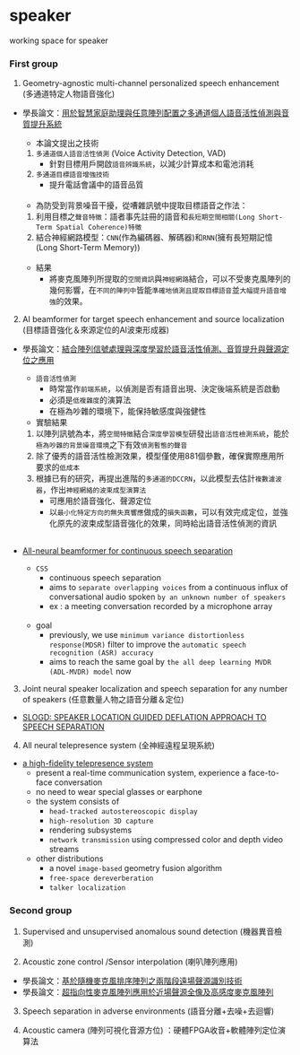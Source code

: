 # speaker
working space for speaker



### First group

1. Geometry-agnostic multi-channel personalized speech enhancement (多通道特定人物語音強化)
  * 學長論文：[用於智慧家庭助理與任意陣列配置之多通道個人語音活性偵測與音質提升系統](https://etd.lib.nctu.edu.tw/cgi-bin/gs32/gsweb.cgi?o=dallcdr&s=id=%22G021090335300%22.&searchmode=basic)
    * 本論文提出之技術
    1. `多通道個人語音活性偵測` (Voice Activity Detection, VAD)
       * 針對目標用戶開啟`語音辨識系統`，以減少計算成本和電池消耗
    2. `多通道目標語音增強技術`
       * 提升電話會議中的語音品質    
    <br/>
    
    * 為防受到背景噪音干擾，從嘈雜訊號中提取目標語音之作法：
    1. 利用目標之`聲音特徵`：語者事先註冊的語音和`長短期空間相關(Long Short-Term Spatial Coherence)特徵`
    2. 結合神經網路模型：`CNN`(作為編碼器、解碼器)和`RNN`(擁有長短期記憶(Long Short-Term Memory))

    <br/>
    
    * 結果
      * 將麥克風陣列所提取的`空間資訊`與`神經網路`結合，可以不受麥克風陣列的幾何影響，在`不同的陣列中`皆能`準確地偵測且提取目標語音`並`大幅提升語音增強`的效果。

2. AI beamformer for target speech enhancement and source localization (目標語音強化＆來源定位的AI波束形成器)
  * 學長論文：[結合陣列信號處理與深度學習於語音活性偵測、音質提升與聲源定位之應用](https://etd.lib.nctu.edu.tw/cgi-bin/gs32/gsweb.cgi/ccd=NzyIzu/record?r1=92&h1=10)
    * `語音活性偵測`
      * 時常當作`前端系統`，以偵測是否有語音出現、決定後端系統是否啟動
      * 必須是`低複雜度`的演算法
      * 在極為吵雜的環境下，能保持敏感度與強健性
    * 實驗結果
    1.  以陣列訊號為本，將`空間特徵`結合`深度學習模型`研發出`語音活性檢測系統`，能於`極為吵雜的背景噪音環境`之下有效`偵測暫態的聲音`
    2.  除了優秀的語音活性檢測效果，模型僅使用881個參數，確保實際應用所要求的`低成本`
    3.  根據已有的研究，再提出進階的`多通道的DCCRN`，以此模型去估計`複數濾波器`，作出`神經網絡的波束成型演算法`
        * 可應用於語音強化、聲源定位
        * 以`最小化特定方向的無失真響應`做成的`損失函數`，可以有效完成定位，並強化原先的波束成型語音強化的效果，同時給出語音活性偵測的資訊



    <br/>
    
  * [All-neural beamformer for continuous speech separation](https://arxiv.org/abs/2110.06428)
    * `CSS`
      * continuous speech separation
      * aims to `separate overlapping voices` from a continuous influx of conversational audio spoken `by an unknown number of speakers`
      * ex : a meeting conversation recorded by a microphone array
    
    <br/>
    
    * goal
      * previously, we use `minimum variance distortionless response(MDSR)` filter to improve the `automatic speech recognition (ASR) accuracy`
      * aims to reach the same goal by `the all deep learning MVDR (ADL-MVDR) model` now

3. Joint neural speaker localization and speech separation for any number of speakers (任意數量人物之語音分離＆定位)
  * [SLOGD: SPEAKER LOCATION GUIDED DEFLATION APPROACH TO SPEECH SEPARATION](https://arxiv.org/pdf/1910.11131.pdf)

4. All neural telepresence system (全神經遠程呈現系統)
* [a high-fidelity telepresence system](https://dl.acm.org/doi/10.1145/3478513.3480490)
  * present a real-time communication system, experience a face-to-face conversation
  * no need to wear special glasses or earphone
  * the system consists of 
    * `head-tracked autostereoscopic display`
    * `high-resolution 3D capture`
    * rendering subsystems
    * `network transmission` using compressed color and depth video streams
  * other distributions
    * a novel `image-based` geometry fusion algorithm
    * `free-space dereverberation`
    * `talker localization`

 
  


### Second group

1. Supervised and unsupervised  anomalous sound detection (機器異音檢測)

2. Acoustic zone control /Sensor interpolation (喇叭陣列應用)
  * 學長論文：[基於隨機麥克風排序陣列之兩階段遠場聲源識別技術](https://etd.lib.nctu.edu.tw/cgi-bin/gs32/gsweb.cgi/ccd=mhCDzj/record?r1=1&h1=1)
  * 學長論文：[超指向性麥克風陣列應用於近場聲源全像及高感度麥克風陣列](https://etd.lib.nctu.edu.tw/cgi-bin/gs32/gsweb.cgi/ccd=NzyIzu/record?r1=4&h1=10)
 
3. Speech separation in adverse environments (語音分離+去噪+去迴響)

4. Acoustic camera (陣列可視化音源方位) ：硬體FPGA收音+軟體陣列定位演算法
